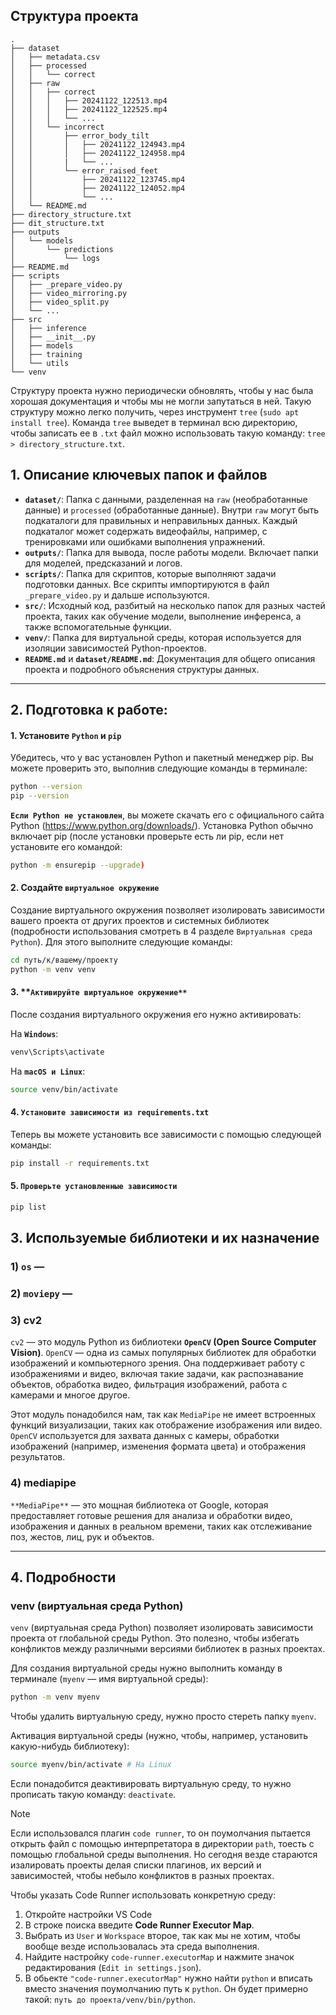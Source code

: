 ## Структура проекта
```
.
├── dataset
│   ├── metadata.csv
│   ├── processed
│   │   └── correct
│   ├── raw
│   │   ├── correct
│   │   │   ├── 20241122_122513.mp4
│   │   │   ├── 20241122_122525.mp4
│   │   │   └── ...
│   │   └── incorrect
│   │       ├── error_body_tilt
│   │       │   ├── 20241122_124943.mp4
│   │       │   ├── 20241122_124958.mp4
│   │       |   └── ...
│   │       └── error_raised_feet
│   │           ├── 20241122_123745.mp4
│   │           ├── 20241122_124052.mp4
│   │           └── ...
│   └── README.md
├── directory_structure.txt
├── dit_structure.txt
├── outputs
│   └── models
│       └── predictions
│           └── logs
├── README.md
├── scripts
│   ├── _prepare_video.py
│   ├── video_mirroring.py
│   ├── video_split.py
│   └── ...
├── src
│   ├── inference
│   ├── __init__.py
│   ├── models
│   ├── training
│   └── utils
└── venv
```

Структуру проекта нужно периодически обновлять, чтобы у нас была хорошая документация и чтобы мы не могли запутаться в ней. Такую структуру можно легко получить, через инструмент `tree` (`sudo apt install tree`). Команда `tree` выведет в терминал всю директорию, чтобы записать ее в `.txt` файл можно использовать такую команду: `tree > directory_structure.txt`.

## 1. Описание ключевых папок и файлов

- **`dataset/`**: Папка с данными, разделенная на `raw` (необработанные данные) и `processed` (обработанные данные). Внутри `raw` могут быть подкаталоги для правильных и неправильных данных. Каждый подкаталог может содержать видеофайлы, например, с тренировками или ошибками выполнения упражнений.
- **`outputs/`**: Папка для вывода, после работы модели. Включает папки для моделей, предсказаний и логов.
- **`scripts/`**: Папка для скриптов, которые выполняют задачи подготовки данных. Все скрипты импортируются в файл `_prepare_video.py` и дальше используются.
- **`src/`**: Исходный код, разбитый на несколько папок для разных частей проекта, таких как обучение модели, выполнение инференса, а также вспомогательные функции.
- **`venv/`**: Папка для виртуальной среды, которая используется для изоляции зависимостей Python-проектов.
- **`README.md`** и **`dataset/README.md`**: Документация для общего описания проекта и подробного объяснения структуры данных.

---
## 2. Подготовка к работе:
#### 1. Установите **`Python`** и **`pip`**

Убедитесь, что у вас установлен Python и пакетный менеджер pip. Вы можете проверить это, выполнив следующие команды в терминале:
```bash
python --version
pip --version
```
**`Если Python не установлен`**, вы можете скачать его с официального сайта Python (https://www.python.org/downloads/). Установка Python обычно включает pip (после установки проверьте есть ли pip, если нет установите его командой:
```bash
python -m ensurepip --upgrade)
```

#### 2. Создайте **`виртуальное окружение`** 
Создание виртуального окружения позволяет изолировать зависимости вашего проекта от других проектов и системных библиотек (подробности использования смотреть в 4 разделе `Виртуальная среда Python`). Для этого выполните следующие команды:
```bash
cd путь/к/вашему/проекту
python -m venv venv
```
#### 3. **`Активируйте виртуальное окружение**`
После создания виртуального окружения его нужно активировать:

На **`Windows`**:
```bash
venv\Scripts\activate
```
На **`macOS и Linux`**:
```bash
source venv/bin/activate
```
#### 4. **`Установите зависимости из requirements.txt`**
Теперь вы можете установить все зависимости с помощью следующей команды:
```bash
pip install -r requirements.txt
```
#### 5. **`Проверьте установленные зависимости`**
```bash
pip list
```

## 3. Используемые библиотеки и их назначение

### 1) `os` —
### 2) `moviepy` —

### 3) cv2

`cv2` — это модуль Python из библиотеки **`OpenCV` (Open Source Computer Vision)**. `OpenCV` — одна из самых популярных библиотек для обработки изображений и компьютерного зрения. Она поддерживает работу с изображениями и видео, включая такие задачи, как распознавание объектов, обработка видео, фильтрация изображений, работа с камерами и многое другое.

Этот  модуль понадобился нам, так как `MediaPipe` не имеет встроенных функций визуализации, таких как отображение изображения или видео. `OpenCV` используется для захвата данных с камеры, обработки изображений (например, изменения формата цвета) и отображения результатов.

### 4) mediapipe

`**MediaPipe**` — это мощная библиотека от Google, которая предоставляет готовые решения для анализа и обработки видео, изображения и данных в реальном времени, таких как отслеживание поз, жестов, лиц, рук и объектов.

---

## 4. Подробности

### venv (виртуальная среда Python)

`venv` (виртуальная среда Python) позволяет изолировать зависимости проекта от глобальной среды Python. Это полезно, чтобы избегать конфликтов между различными версиями библиотек в разных проектах.

Для создания виртуальной среды нужно выполнить команду в терминале (`myenv` — имя виртуальной среды):

```bash
python -m venv myenv
```

Чтобы удалить виртуальную среду, нужно просто стереть папку `myenv`.

Активация виртуальной среды (нужно, чтобы, например, установить какую-нибудь библиотеку):

```bash
source myenv/bin/activate # На Linux
```

Если понадобится деактивировать виртуальную среду, то нужно прописать такую команду: `deactivate`.

> [!Note]
> Если использовался плагин `code runner`, то он поумолчания пытается открыть файл с помощью интерпретатора в директории `path`, тоесть с помощью глобальной среды выполнения. Но сегодня везде стараются изалировать проекты делая списки плагинов, их версий и зависимостей, чтобы небыло конфликтов в разных проектах.
>
> Чтобы указать Code Runner использовать конкретную среду:
>
> 1. Откройте настройки VS Code
> 2. В строке поиска введите **Code Runner Executor Map**.
> 3. Выбрать из `User` и `Workspace` второе, так как мы не хотим, чтобы вообще везде использовалась эта среда выполнения.
> 4. Найдите настройку `code-runner.executorMap` и нажмите значок редактирования (`Edit in settings.json`).
> 5. В обьекте `"code-runner.executorMap"` нужно найти `python` и вписать вместо значения поумолчанию путь к `python`. Он будет примерно такой: `путь до проекта/venv/bin/python`.
